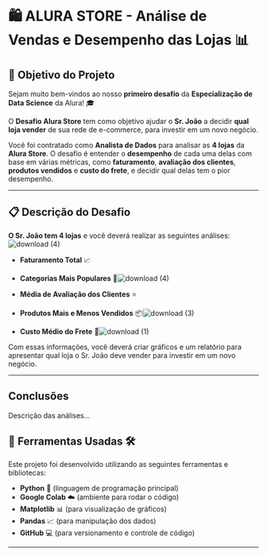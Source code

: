 # 🛍️ **ALURA STORE** - Análise de Vendas e Desempenho das Lojas 📊

## 🚀 **Objetivo do Projeto**

Sejam muito bem-vindos ao nosso **primeiro desafio** da **Especialização de Data Science** da Alura! 🎓

O **Desafio Alura Store** tem como objetivo ajudar o **Sr. João** a decidir **qual loja vender** de sua rede de e-commerce, para investir em um novo negócio.

Você foi contratado como **Analista de Dados** para analisar as **4 lojas** da **Alura Store**. O desafio é entender o **desempenho** de cada uma delas com base em várias métricas, como **faturamento**, **avaliação dos clientes**, **produtos vendidos** e **custo do frete**, e decidir qual delas tem o pior desempenho.

---

## 📋 **Descrição do Desafio**

**O Sr. João tem 4 lojas** e você deverá realizar as seguintes análises:
![download (4)](https://github.com/user-attachments/assets/743ef4c6-1144-43ca-8a4d-d458a95763d8)

- **Faturamento Total** 📈
- **Categorias Mais Populares** 🛒![download (4)](https://github.com/user-attachments/assets/2232bbbf-b3f0-434a-9dac-fa5dc11081d0)

- **Média de Avaliação dos Clientes** ⭐
- **Produtos Mais e Menos Vendidos** 📦![download (3)](https://github.com/user-attachments/assets/5177781c-b9bb-4760-9294-57c579b4f3f7)

- **Custo Médio do Frete** 💸![download (1)](https://github.com/user-attachments/assets/38b84b0b-1250-4586-b341-cd790ca6e83b)


Com essas informações, você deverá criar gráficos e um relatório para apresentar qual loja o Sr. João deve vender para investir em um novo negócio.

---

## Conclusões
Descrição das análises...

## 🔧 **Ferramentas Usadas** 🛠️

Este projeto foi desenvolvido utilizando as seguintes ferramentas e bibliotecas:

- **Python** 🐍 (linguagem de programação principal)
- **Google Colab** ☁️ (ambiente para rodar o código)
- **Matplotlib** 📊 (para visualização de gráficos)
- **Pandas** 📈 (para manipulação dos dados)
- **GitHub** 💻 (para versionamento e controle de código)

---

